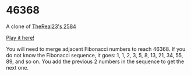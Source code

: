 # 46368
A clone of [TheReal23's 2584](https://thereal23.github.io/2584)

[Play it here!](https://ryan2144.github.io/46368)

You will need to merge adjacent Fibonacci numbers to reach 46368. If you do not know the Fibonacci sequence, it goes: 1, 1, 2, 3, 5, 8, 13, 21, 34, 55, 89, and so on. You add the previous 2 numbers in the sequence to get the next one.
